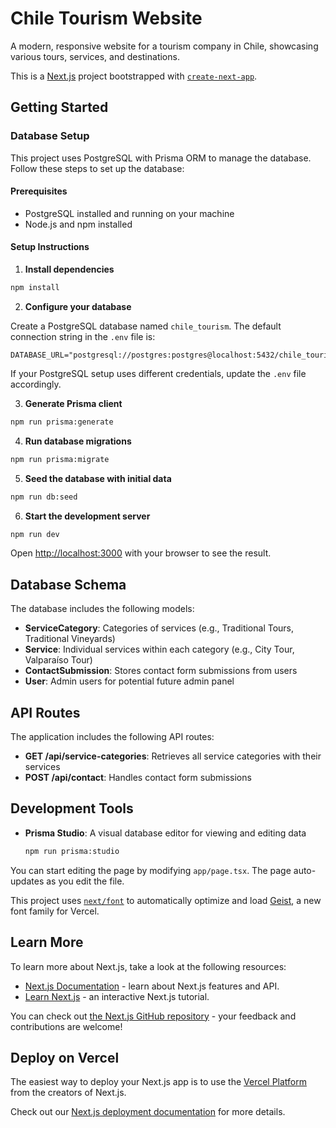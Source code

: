 # Chile Tourism Website

A modern, responsive website for a tourism company in Chile, showcasing various tours, services, and destinations.

This is a [Next.js](https://nextjs.org) project bootstrapped with [`create-next-app`](https://nextjs.org/docs/app/api-reference/cli/create-next-app).

## Getting Started

### Database Setup

This project uses PostgreSQL with Prisma ORM to manage the database. Follow these steps to set up the database:

#### Prerequisites

- PostgreSQL installed and running on your machine
- Node.js and npm installed

#### Setup Instructions

1. **Install dependencies**

```bash
npm install
```

2. **Configure your database**

Create a PostgreSQL database named `chile_tourism`. The default connection string in the `.env` file is:

```
DATABASE_URL="postgresql://postgres:postgres@localhost:5432/chile_tourism"
```

If your PostgreSQL setup uses different credentials, update the `.env` file accordingly.

3. **Generate Prisma client**

```bash
npm run prisma:generate
```

4. **Run database migrations**

```bash
npm run prisma:migrate
```

5. **Seed the database with initial data**

```bash
npm run db:seed
```

6. **Start the development server**

```bash
npm run dev
```

Open [http://localhost:3000](http://localhost:3000) with your browser to see the result.

## Database Schema

The database includes the following models:

- **ServiceCategory**: Categories of services (e.g., Traditional Tours, Traditional Vineyards)
- **Service**: Individual services within each category (e.g., City Tour, Valparaíso Tour)
- **ContactSubmission**: Stores contact form submissions from users
- **User**: Admin users for potential future admin panel

## API Routes

The application includes the following API routes:

- **GET /api/service-categories**: Retrieves all service categories with their services
- **POST /api/contact**: Handles contact form submissions

## Development Tools

- **Prisma Studio**: A visual database editor for viewing and editing data
  ```bash
  npm run prisma:studio
  ```

You can start editing the page by modifying `app/page.tsx`. The page auto-updates as you edit the file.

This project uses [`next/font`](https://nextjs.org/docs/app/building-your-application/optimizing/fonts) to automatically optimize and load [Geist](https://vercel.com/font), a new font family for Vercel.

## Learn More

To learn more about Next.js, take a look at the following resources:

- [Next.js Documentation](https://nextjs.org/docs) - learn about Next.js features and API.
- [Learn Next.js](https://nextjs.org/learn) - an interactive Next.js tutorial.

You can check out [the Next.js GitHub repository](https://github.com/vercel/next.js) - your feedback and contributions are welcome!

## Deploy on Vercel

The easiest way to deploy your Next.js app is to use the [Vercel Platform](https://vercel.com/new?utm_medium=default-template&filter=next.js&utm_source=create-next-app&utm_campaign=create-next-app-readme) from the creators of Next.js.

Check out our [Next.js deployment documentation](https://nextjs.org/docs/app/building-your-application/deploying) for more details.
